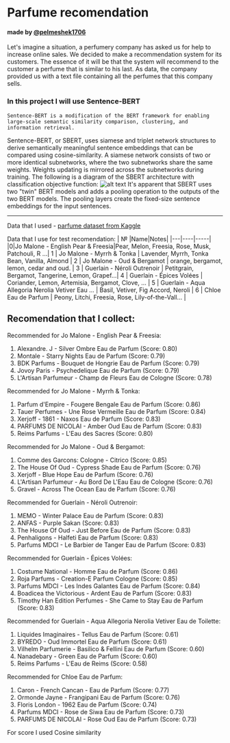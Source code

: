 # Parfume recomendation
#### made by [@pelmeshek1706](https://telegram.me/pelmeshek1706)

Let's imagine a situation, a perfumery company has asked us for help to increase online sales. We decided to make a recommendation system for its customers. The essence of it will be that the system will recommend to the customer a perfume that is similar to his last. As data, the company provided us with a text file containing all the perfumes that this company sells.

### In this project I will use Sentence-BERT
    Sentence-BERT is a modification of the BERT framework for enabling large-scale semantic similarity comparison, clustering, and information retrieval.

Sentence-BERT, or SBERT, uses siamese and triplet network structures to derive semantically meaningful sentence embeddings that can be compared using cosine-similarity. A siamese network consists of two or more identical subnetworks, where the two subnetworks share the same weights. Weights updating is mirrored across the subnetworks during training. The following is a diagram of the SBERT architecture with classification objective function:
![alt text](https://cf-courses-data.s3.us.cloud-object-storage.appdomain.cloud/IBM-GPXX068IEN/images/SBERT.png)
It's apparent that SBERT uses two "twin" BERT models and adds a pooling operation to the outputs of the two BERT models. The pooling layers create the fixed-size sentence embeddings for the input sentences.

------------------------------------

Data that I used - [parfume dataset from Kaggle](https://www.kaggle.com/datasets/nandini1999/perfume-recommendation-dataset?utm_medium=Exinfluencer&utm_source=Exinfluencer&utm_content=000026UJ&utm_term=10006555&utm_id=NA-SkillsNetwork-Channel-SkillsNetworkGuidedProjectsIBMGPXX068IEN1371-2022-01-01)


Data that I use for test recomendation:
| № |Name|Notes|
|---|----|-----|
|0|Jo Malone - English Pear & Freesia|Pear, Melon, Freesia, Rose, Musk, Patchouli, R ...|
1 |	Jo Malone - Myrrh & Tonka |	Lavender, Myrrh, Tonka Bean, Vanilla, Almond |
2 |	Jo Malone - Oud & Bergamot |	orange, bergamot, lemon, cedar and oud. |
3 |	Guerlain - Néroli Outrenoir	| Petitgrain, Bergamot, Tangerine, Lemon, Grapef...|
4 |	Guerlain - Épices Volées | Coriander, Lemon, Artemisia, Bergamot, Clove, ... |
5 |	Guerlain - Aqua Allegoria Nerolia Vetiver Eau ... |	Basil, Vetiver, Fig Accord, Neroli |
6 |	Chloe Eau de Parfum	 | Peony, Litchi, Freesia, Rose, Lily-of-the-Vall... |

Recomendation that I collect: 
----------------------------
Recommended for Jo Malone - English Pear & Freesia:
 1. Alexandre. J - Silver Ombre Eau de Parfum (Score: 0.80)
 2. Montale - Starry Nights Eau de Parfum (Score: 0.79)
 3. BDK Parfums - Bouquet de Hongrie Eau de Parfum (Score: 0.79)
 4. Jovoy Paris - Psychedelique Eau de Parfum (Score: 0.79)
 5. L'Artisan Parfumeur - Champ de Fleurs Eau de Cologne (Score: 0.78)


Recommended for Jo Malone - Myrrh & Tonka:
 1. Parfum d'Empire - Fougere Bengale Eau de Parfum (Score: 0.86)
 2. Tauer Perfumes - Une Rose Vermeille Eau de Parfum (Score: 0.84)
 3. Xerjoff - 1861 - Naxos Eau de Parfum (Score: 0.83)
 4. PARFUMS DE NICOLAI - Amber Oud Eau de Parfum (Score: 0.83)
 5. Reims Parfums - L'Eau des Sacres (Score: 0.80)


Recommended for Jo Malone - Oud & Bergamot:
 1. Comme des Garcons: Cologne - Citrico (Score: 0.85)
 2. The House Of Oud - Cypress Shade Eau de Parfum (Score: 0.76)
 3. Xerjoff - Blue Hope Eau de Parfum (Score: 0.76)
 4. L'Artisan Parfumeur - Au Bord De L'Eau Eau de Cologne (Score: 0.76)
 5. Gravel - Across The Ocean Eau de Parfum (Score: 0.76)


Recommended for Guerlain - Néroli Outrenoir:
 1. MEMO - Winter Palace Eau de Parfum (Score: 0.83)
 2. ANFAS - Purple Sakan (Score: 0.83)
 3. The House Of Oud - Just Before Eau de Parfum (Score: 0.83)
 4. Penhaligons - Halfeti Eau de Parfum (Score: 0.83)
 5. Parfums MDCI - Le Barbier de Tanger Eau de Parfum (Score: 0.83)


Recommended for Guerlain - Épices Volées:
 1. Costume National - Homme Eau de Parfum (Score: 0.86)
 2. Roja Parfums - Creation-E Parfum Cologne (Score: 0.85)
 3. Parfums MDCI - Les Indes Galantes Eau de Parfum (Score: 0.84)
 4. Boadicea the Victorious - Ardent Eau de Parfum (Score: 0.83)
 5. Timothy Han Edition Perfumes - She Came to Stay Eau de Parfum (Score: 0.83)


Recommended for Guerlain - Aqua Allegoria Nerolia Vetiver Eau de Toilette:
 1. Liquides Imaginaires - Tellus Eau de Parfum (Score: 0.61)
 2. BYREDO - Oud Immortel Eau de Parfum (Score: 0.61)
 3. Vilhelm Parfumerie - Basilico & Fellini Eau de Parfum (Score: 0.60)
 4. Nanadebary - Green Eau de Parfum (Score: 0.60)
 5. Reims Parfums - L'Eau de Reims (Score: 0.58)


Recommended for Chloe Eau de Parfum:
 1. Caron - French Cancan - Eau de Parfum (Score: 0.77)
 2. Ormonde Jayne - Frangipani Eau de Parfum (Score: 0.76)
 3. Floris London - 1962 Eau de Parfum (Score: 0.74)
 4. Parfums MDCI - Rose de Siwa Eau de Parfum (Score: 0.73)
 5. PARFUMS DE NICOLAI - Rose Oud Eau de Parfum (Score: 0.73)

For score I used Cosine similarity
